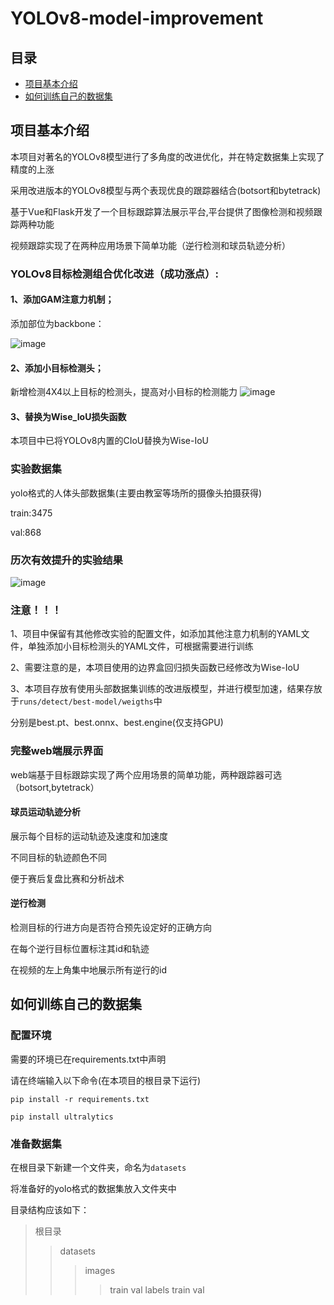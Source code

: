 # YOLOv8-model-improvement
## 目录
- [项目基本介绍](#项目基本介绍)
- [如何训练自己的数据集](#如何训练自己的数据集)
## 项目基本介绍
本项目对著名的YOLOv8模型进行了多角度的改进优化，并在特定数据集上实现了精度的上涨

采用改进版本的YOLOv8模型与两个表现优良的跟踪器结合(botsort和bytetrack)

基于Vue和Flask开发了一个目标跟踪算法展示平台,平台提供了图像检测和视频跟踪两种功能

视频跟踪实现了在两种应用场景下简单功能（逆行检测和球员轨迹分析）
### YOLOv8目标检测组合优化改进（成功涨点）:

#### 1、添加GAM注意力机制；
添加部位为backbone：

![image](https://github.com/Zwc2003/YOLOv8-model-improvement/assets/126054446/63bd8895-5085-4010-bbea-98d37de0ed92)



#### 2、添加小目标检测头；
新增检测4X4以上目标的检测头，提高对小目标的检测能力
![image](https://github.com/Zwc2003/YOLOv8-model-improvement/assets/126054446/8c71bdcf-2688-4e47-86c3-4f43e4b04e86)


#### 3、替换为Wise_IoU损失函数
本项目中已将YOLOv8内置的CIoU替换为Wise-IoU

### 实验数据集
yolo格式的人体头部数据集(主要由教室等场所的摄像头拍摄获得)

train:3475

val:868

### 历次有效提升的实验结果

![image](https://github.com/Zwc2003/YOLOv8-model-improvement/assets/126054446/76f631ab-e49f-403f-b59d-c9ca851945b8)

### 注意！！！
1、项目中保留有其他修改实验的配置文件，如添加其他注意力机制的YAML文件，单独添加小目标检测头的YAML文件，可根据需要进行训练

2、需要注意的是，本项目使用的边界盒回归损失函数已经修改为Wise-IoU

3、本项目存放有使用头部数据集训练的改进版模型，并进行模型加速，结果存放于`runs/detect/best-model/weigths`中

   分别是best.pt、best.onnx、best.engine(仅支持GPU)

  
### 完整web端展示界面
web端基于目标跟踪实现了两个应用场景的简单功能，两种跟踪器可选（botsort,bytetrack）
#### 球员运动轨迹分析
展示每个目标的运动轨迹及速度和加速度

不同目标的轨迹颜色不同

便于赛后复盘比赛和分析战术
#### 逆行检测
检测目标的行进方向是否符合预先设定好的正确方向

在每个逆行目标位置标注其id和轨迹

在视频的左上角集中地展示所有逆行的id

## 如何训练自己的数据集
### 配置环境
需要的环境已在requirements.txt中声明

请在终端输入以下命令(在本项目的根目录下运行)

`pip install -r requirements.txt`

`pip install ultralytics`

### 准备数据集
在根目录下新建一个文件夹，命名为`datasets`

将准备好的yolo格式的数据集放入文件夹中

目录结构应该如下：

>根目录
>>datasets
>>>images
>>>>train
>>>>val
>>>labels
>>>>train
>>>>val




